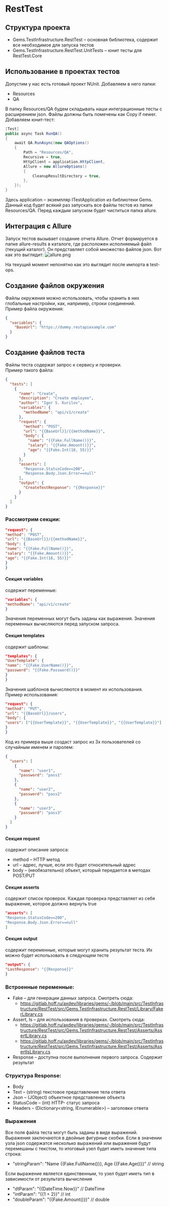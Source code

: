 # RestTest

## Структура проекта
- Gems.TestInfrastructure.RestTest – основная библиотека, содержит все необходимое для запуска тестов
- Gems.TestInfrastructure.RestTest.UnitTests – юнит тесты для RestTest.Core

## Использование в проектах тестов
Допустим у нас есть готовый проект NUnit. Добавляем в него папки:
- Resources
- QA

В папку Resources/QA будем складывать наши интеграционные тесты с расширением json. Файлы должны быть помечены как Copy if newer.
Добавляем юнит-тест:

```c#
[Test]
public async Task RunQA()
{
    await QA.RunAsync(new QAOptions()
    {
        Path = "Resources/QA",
        Recursive = true,
        HttpClient = application.HttpClient,
        Allure = new AllureOptions()
        {
            CleanupResultDirectory = true,
        },
    });
}
```


Здесь application – экземпляр ITestApplication из библиотеки Gems.
Данный код будет всякий раз запускать все файлы тестов из папки Resources/QA. Перед каждым запуском будет чиститься папка allure.

## Интеграция с Allure
Запуск тестов вызывает создание отчета Allure. Отчет формируется в папке allure-results в каталоге, где расположен исполняемый файл (текущий каталог).
Он представляет собой множество файлов json. Вот как это выглядит:
![allure.png](allure.png)

На текущий момент непонятно как это выглядит после импорта в test-ops.

## Создание файлов окружения
Файлы окружения можно использовать, чтобы хранить в них глобальные настройки, как, например, строки соединений.  
Пример файла окружения:
```json
{
  "variables": {
    "BaseUrl": "https://dummy.restapiexample.com"
  }
}
``` 

## Создание файлов теста
Файлы теста содержат запрос к сервису и проверки.  
Пример такого файла:
```json
{
  "tests": [
    {
      "name": "Create",
      "description": "Create employee",
      "author": "Igor S. Kurilov",
      "variables": {
        "methodName": "api/v1/create"
      },
      "request": {
        "method": "POST",
        "url": "{{BaseUrl}}/{{methodName}}",
        "body": {
          "name": "{{Fake.FullName()}}",
          "salary": "{{Fake.Amount()}}",
          "age": "{{Fake.Int(18, 55)}}"
        }
      },
      "asserts": [
        "Response.StatusCode==200",
        "Response.Body.Json.Error==null"
      ],
      "output": {
        "CreateTestResponse": "{{Response}}"
      }
    }
  ]
}
``` 

### Рассмотрим секции:
```json
"request": {
"method": "POST",
"url": "{{BaseUrl}}/{{methodName}}",
"body": {
"name": "{{Fake.FullName()}}",
"salary": "{{Fake.Amount()}}",
"age": "{{Fake.Int(18, 55)}}"
}
}
```

#### Секция variables
содержит переменные:
```json
"variables": {
"methodName": "api/v1/create"
}
```

Значения переменных могут быть заданы как выражения. Значения переменных вычисляются перед запуском запроса.

#### Секция templates
содержит шаблоны:
```json
"templates": {
"UserTemplate": {
"name": "{{Fake.UserName()}}",
"password": "{{Fake.Password()}}"
}
}
```

Значения шаблонов вычисляются в момент их использования.  
Пример использования:
```json
"request": {
"method": "PUT",
"url": "{{BaseUrl}}/users",
"body": {
"users": ["{{UserTemplate}}", "{{UserTemplate}}", "{{UserTemplate}}"]
}
}
```

Код из примера выше создаст запрос из 3х пользователей со случайным именем и паролем:
```json
{
  "users": [
    {
      "name": "user1",
      "password": "pass1"
    },
    {
      "name": "user2",
      "password": "pass2"
    },
    {
      "name": "user3",
      "password": "pass3"
    }
  ]
}
```

#### Секция request
содержит описание запроса:
- method – HTTP метод
- url – адрес, лучше, если это будет относительный адрес
- body – (необязательно) объект, который передается в методах POST/PUT

#### Секция asserts
содержит список проверок. Каждая проверка представляет из себя выражение, которое должно вернуть true
```json
"asserts": [
"Response.StatusCode==200",
"Response.Body.Json.Error==null"
]
```

#### Секция output
содержит переменные, которые могут хранить результат теста. Их можно будет использовать в следующем тесте
```json
"output": {
"LastResponse": "{{Response}}"
}
```
### Встроенные переменные:
- Fake – для генерации данных запроса. Смотреть сюда:
    - https://gitlab.hoff.ru/axdev/libraries/gems/-/blob/main/src/TestInfrastructure/RestTest/src/Gems.TestInfrastructure.RestTest/Library/FakerLibrary.cs
- Assert, Is – для использования в проверках. Смотреть сюда:
    - https://gitlab.hoff.ru/axdev/libraries/gems/-/blob/main/src/TestInfrastructure/RestTest/src/Gems.TestInfrastructure.RestTest/Asserts/AssertLibrary.cs
    - https://gitlab.hoff.ru/axdev/libraries/gems/-/blob/main/src/TestInfrastructure/RestTest/src/Gems.TestInfrastructure.RestTest/Asserts/AssertIsLibrary.cs
- Response – доступна после выполнения первого запроса. Содержит результат

### Структура Response:
- Body
- Text – (string) текстовое представление тела ответа
- Json – (JObject) объектное представление объекта
- StatusCode – (int) HTTP- статус запроса
- Headers – (Dictionary<string, IEnumerable<string>>) – заголовки ответа

### Выражения
Все поля файла теста могут быть заданы в виде выражений.  
Выражения заключаются в двойные фигурные скобки. Если в значении узла json содержатся несколько выражений или выражения будут перемешаны с текстом, то итоговый узел будет иметь значение типа строка:
- "stringParam": "Name {{Fake.FullName()}}, Age {{Fake.Age()}}" // string

Если выражение является единственным, то узел будет иметь тип в зависимости от результата вычисления
- "dtParam": "{{DateTime.Now}}" // DateTime
- "intParam": "{{1 + 2}}" // int
- "doubleParam": "{{Fake.Amount()}}" // double
